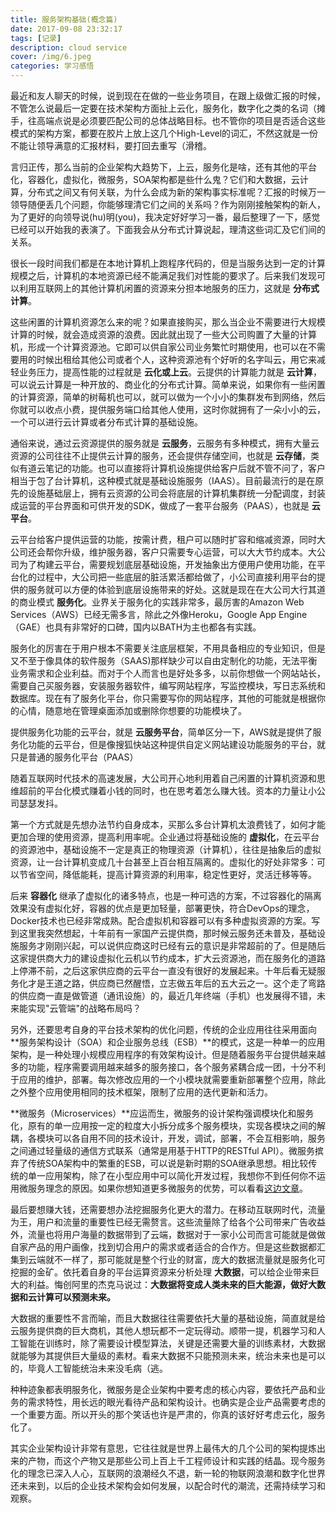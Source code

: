 ```yaml
---
title: 服务架构基础(概念篇)
date: 2017-09-08 23:32:17
tags: [记录]
description: cloud service
cover: /img/6.jpeg
categories: 学习感悟
---
```


最近和友人聊天的时候，说到现在在做的一些业务项目，在跟上级做汇报的时候，不管怎么说最后一定要在技术架构方面扯上云化，服务化，数字化之类的名词（摊手，往高端点说是必须要匹配公司的总体战略目标。也不管你的项目是否适合这些模式的架构方案，都要在胶片上放上这几个High-Level的词汇，不然这就是一份不能让领导满意的汇报材料，要打回去重写（滑稽。

<!--more-->

言归正传，那么当前的企业架构大趋势下，上云，服务化是啥，还有其他的平台化，容器化，虚拟化，微服务，SOA架构都是些什么鬼？它们和大数据，云计算，分布式之间又有何关联，为什么会成为新的架构事实标准呢？汇报的时候万一领导随便丢几个问题，你能够理清它们之间的关系吗？作为刚刚接触架构的新人，为了更好的向领导说(hu)明(you)，我决定好好学习一番，最后整理了一下，感觉已经可以开始我的表演了。下面我会从分布式计算说起，理清这些词汇及它们间的关系。

很长一段时间我们都是在本地计算机上跑程序代码的，但是当服务达到一定的计算规模之后，计算机的本地资源已经不能满足我们对性能的要求了。后来我们发现可以利用互联网上的其他计算机闲置的资源来分担本地服务的压力，这就是 **分布式计算**。

这些闲置的计算机资源怎么来的呢？如果直接购买，那么当企业不需要进行大规模计算的时候，就会造成资源的浪费。因此就出现了一些大公司购置了大量的计算机，形成一个计算资源池。它即可以供自家公司业务繁忙时期使用，也可以在不需要用的时候出租给其他公司或者个人，这种资源池有个好听的名字叫云，用它来减轻业务压力，提高性能的过程就是 **云化或上云**。云提供的计算能力就是 **云计算**，可以说云计算是一种开放的、商业化的分布式计算。简单来说，如果你有一些闲置的计算资源，简单的树莓机也可以，就可以做为一个小小的集群发布到网络，然后你就可以收点小费，提供服务端口给其他人使用，这时你就拥有了一朵小小的云，一个可以进行云计算或者分布式计算的基础设施。

通俗来说，通过云资源提供的服务就是 **云服务**，云服务有多种模式，拥有大量云资源的公司往往不止提供云计算的服务，还会提供存储空间，也就是 **云存储**，类似有道云笔记的功能。也可以直接将计算机设施提供给客户后就不管不问了，客户相当于包了台计算机，这种模式就是基础设施服务（IAAS）。目前最流行的是在原先的设施基础层上，拥有云资源的公司会将底层的计算机集群统一分配调度，封装成运营的平台界面和可供开发的SDK，做成了一套平台服务（PAAS），也就是 **云平台**。

云平台给客户提供运营的功能，按需计费，租户可以随时扩容和缩减资源，同时大公司还会帮你升级，维护服务器，客户只需要专心运营，可以大大节约成本。大公司为了构建云平台，需要规划底层基础设施，开发抽象出方便用户使用功能，在平台化的过程中，大公司把一些底层的脏活累活都给做了，小公司直接利用平台的提供的服务就可以方便的体验到底层设施带来的好处。这就是现在在大公司大行其道的商业模式 **服务化**。业界关于服务化的实践非常多，最厉害的Amazon Web Services（AWS）已经无需多言，除此之外像Heroku，Google App Engine（GAE）也具有非常好的口碑，国内以BATH为主也都各有实践。

服务化的厉害在于用户根本不需要关注底层框架，不用具备相应的专业知识，但是又不至于像具体的软件服务（SAAS)那样缺少可以自由定制化的功能，无法平衡业务需求和企业利益。而对于个人而言也是好处多多，以前你想做一个网站站长，需要自己买服务器，安装服务器软件，编写网站程序，写监控模块，写日志系统和数据库。现在有了服务化平台，你只需要写你的网站程序，其他的可能就是根据你的心情，随意地在管理桌面添加或删除你想要的功能模块了。

提供服务化功能的云平台，就是 **云服务平台**，简单区分一下，AWS就是提供了服务化功能的云平台，但是像搜狐快站这种提供自定义网站建设功能服务的平台，就只是普通的服务化平台（PAAS）

随着互联网时代技术的高速发展，大公司开心地利用着自己闲置的计算机资源和思维超前的平台化模式赚着小钱的同时，也在思考着怎么赚大钱。资本的力量让小公司瑟瑟发抖。

第一个方式就是先想办法节约自身成本，买那么多台计算机太浪费钱了，如何才能更加合理的使用资源，提高利用率呢。企业通过将基础设施的 **虚拟化**，在云平台的资源池中，基础设施不一定是真正的物理资源（计算机），往往是抽象后的虚拟资源，让一台计算机变成几十台甚至上百台相互隔离的。虚拟化的好处非常多：可以节省空间，降低能耗，提高计算资源的利用率，稳定性更好，灵活迁移等等。

后来 **容器化** 继承了虚拟化的诸多特点，也是一种可选的方案，不过容器化的隔离效果没有虚拟化好，容器的优点是更加轻量，部署更快，符合DevOps的理念，Docker技术也已经非常成熟。配合虚拟机和容器可以有多种虚拟资源的方案。写到这里我突然想起，十年前有一家国产云提供商，那时候云服务还未普及，基础设施服务才刚刚兴起，可以说供应商这时已经有云的意识是非常超前的了。但是随后这家提供商大力的建设虚拟化云机以节约成本，扩大云资源池，而在服务化的道路上停滞不前，之后这家供应商的云平台一直没有很好的发展起来。十年后看无疑服务化才是王道之路，供应商已然醒悟，立志做五年后的五大云之一。这个走了弯路的供应商一直是做管道（通讯设施）的，最近几年终端（手机）也发展得不错，未来能实现"云管端"的战略布局吗？

另外，还要思考自身的平台技术架构的优化问题，传统的企业应用往往采用面向 **服务架构设计（SOA）和企业服务总线（ESB）**的模式，这是一种单一的应用架构，是一种处理小规模应用程序的有效架构设计。但是随着服务平台提供越来越多的功能，程序需要调用越来越多的服务接口，各个服务紧耦合成一团，十分不利于应用的维护，部署。每次修改应用的一个小模块就需要重新部署整个应用，除此之外整个应用使用相同的技术框架，限制了应用的迭代更新和活力。

**微服务（Microservices）**应运而生，微服务的设计架构强调模块化和服务化，原有的单一应用按一定的粒度大小拆分成多个服务模块，实现各模块之间的解耦，各模块可以各自用不同的技术设计，开发，调试，部署，不会互相影响，服务之间通过轻量级的通信方式联系（通常是用基于HTTP的RESTful API）。微服务摈弃了传统SOA架构中的繁重的ESB，可以说是新时期的SOA继承思想。相比较传统的单一应用架构，除了在小型应用中可以简化开发过程，我想你不到任何你不运用微服务理念的原因。如果你想知道更多微服务的优势，可以看看[这边文章](https://mp.weixin.qq.com/s?__biz=MjM5MDE0Mjc4MA==&mid=2650997457&idx=1&sn=c9024d2b47d88f15266d6d15544653ac&chksm=bdbefa828ac973940ecaef2b74efed5f645b6e023756741b4a45f718b3373d565daef1b4d492&scene=21#wechat_redirect)。

最后要想赚大钱，还需要想办法挖掘服务化更大的潜力。在移动互联网时代，流量为王，用户和流量的重要性已经无需赘言。这些流量除了给各个公司带来广告收益外，流量也将用户海量的数据带到了云端，数据对于一家小公司而言可能就是做做自家产品的用户画像，找到切合用户的需求或者适合的合作方。但是这些数据都汇集到云端就不一样了，那可能就是整个行业的财富，庞大的数据流量就是服务化可挖掘的金矿。依托着自身的平台运算资源来分析处理 **大数据**，可以给企业带来巨大的利益。悔创阿里的杰克马说过：**大数据将变成人类未来的巨大能源，做好大数据和云计算可以预测未来。** 

大数据的重要性不言而喻，而且大数据往往需要依托大量的基础设施，简直就是给云服务提供商的巨大商机，其他人想玩都不一定玩得动。顺带一提，机器学习和人工智能在训练时，除了需要设计模型算法，关键是还需要大量的训练素材，大数据就能够为其提供巨大量级的素材。看来大数据不只能预测未来，统治未来也是可以的，毕竟人工智能统治未来没毛病（逃。

种种迹象都表明服务化，微服务是企业架构中要考虑的核心内容，要依托产品和业务的需求特性，用长远的眼光看待产品和架构设计。也确实是企业产品需要考虑的一个重要方面。所以开头的那个笑话也许是严肃的，你真的该好好考虑云化，服务化了。

其实企业架构设计非常有意思，它往往就是世界上最伟大的几个公司的架构提炼出来的产物，而这个产物又是那些公司上百上千工程师设计和实践的结晶。现今服务化的理念已深入人心，互联网的浪潮经久不退，新一轮的物联网浪潮和数字化世界还未来到，以后的企业技术架构会如何发展，以配合时代的潮流，还需持续学习和观察。
